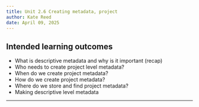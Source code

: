 ```yaml
---
title: Unit 2.6 Creating metadata, project
author: Kate Reed
date: April 09, 2025
---
```


## Intended learning outcomes 

- What is descriptive metadata and why is it important (recap)
- Who needs to create project level metadata?
- When do we create project metadata?
- How do we create project metadata?
- Where do we store and find project metadata?
- Making descriptive level metadata

---

